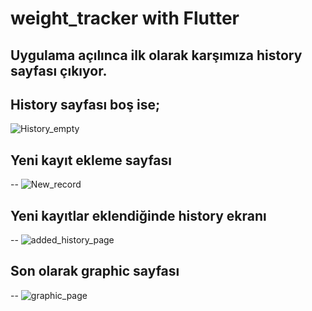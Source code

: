 # weight_tracker with Flutter
Uygulama açılınca ilk olarak karşımıza history sayfası çıkıyor.
--

History sayfası boş ise;
--
![History_empty](https://user-images.githubusercontent.com/76686224/223469936-d6814e5c-335f-4f60-b5de-1e4b9ed666cd.png)

Yeni kayıt ekleme sayfası
--
-- ![New_record](https://user-images.githubusercontent.com/76686224/223470264-e8713115-2c19-48d8-be74-f5f8aa2ced23.png)

Yeni kayıtlar eklendiğinde history ekranı
--
-- ![added_history_page](https://user-images.githubusercontent.com/76686224/223470542-a1b7fa1b-2b2a-4709-8757-3fdc52beedd2.png)

Son olarak graphic sayfası
--
-- ![graphic_page](https://user-images.githubusercontent.com/76686224/223470724-6c146706-2539-4a34-90aa-61d6c4ea784f.png)
